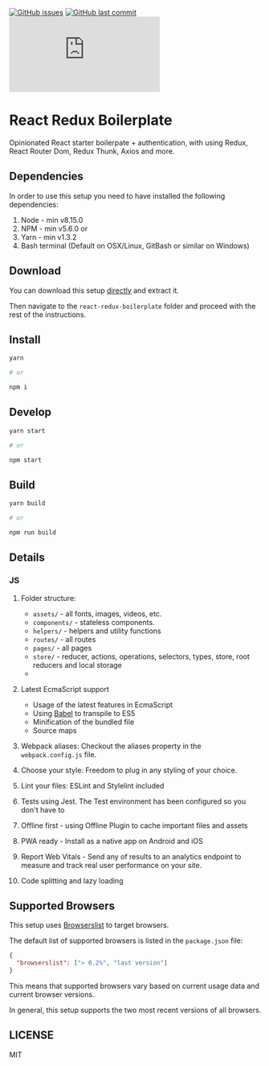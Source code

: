 [![GitHub issues](https://img.shields.io/github/issues/bamiogunfemi/react-redux-boilerplate.svg)](https://github.com/bamiogunfemi/react-redux-boilerplate/issues)
[![GitHub last commit](https://img.shields.io/github/last-commit/bamiogunfemi/react-redux-boilerplate.svg)](https://github.com/bamiogunfemi/react-redux-boilerplate/commits/master)
[![Analytics](https://ga-beacon.appspot.com/UA-83446952-1/github.com/bamiogunfemi/react-redux-boilerplate/README.md)](https://github.com/bamiogunfemi/react-redux-boilerplate/)

# React Redux Boilerplate

Opinionated React starter boilerpate + authentication, with using Redux, React Router Dom, Redux Thunk, Axios and more.

## Dependencies

In order to use this setup you need to have installed the following dependencies:

1.  Node - min v8.15.0
2.  NPM - min v5.6.0
    or
3.  Yarn - min v1.3.2
4.  Bash terminal (Default on OSX/Linux, GitBash or similar on Windows)

## Download

You can download this setup [directly](https://github.com/bamiogunfemi/react-redux-boilerplate/archive/master.zip) and extract it.

Then navigate to the `react-redux-boilerplate` folder and proceed with the rest of the instructions.

## Install

```sh
yarn

# or

npm i
```

## Develop

```sh
yarn start

# or

npm start
```

## Build

```sh
yarn build

# or

npm run build
```

## Details

### JS

1.  Folder structure:

    - `assets/` - all fonts, images, videos, etc.
    - `components/` - stateless components.
    - `helpers/` - helpers and utility functions
    - `routes/` - all routes
    - `pages/` - all pages
    - `store/` - reducer, actions, operations, selectors, types, store, root reducers and local storage
    -

2.  Latest EcmaScript support

    - Usage of the latest features in EcmaScript
    - Using [Babel](https://github.com/babel/babel) to transpile to ES5
    - Minification of the bundled file
    - Source maps

3.  Webpack aliases: Checkout the aliases property in the `webpack.config.js` file.
4.  Choose your style: Freedom to plug in any styling of your choice.
5.  Lint your files: ESLint and Stylelint included
6.  Tests using Jest. The Test environment has been configured so you don't have to
7.  Offline first - using Offline Plugin to cache important files and assets
8.  PWA ready - Install as a native app on Android and iOS
9.  Report Web Vitals - Send any of results to an analytics endpoint to measure and track real user performance on your site.
10. Code splitting and lazy loading

## Supported Browsers

This setup uses [Browserslist](https://github.com/browserslist/browserslist) to target browsers.

The default list of supported browsers is listed in the `package.json` file:

```json
{
  "browserslist": ["> 0.2%", "last version"]
}
```

This means that supported browsers vary based on current usage data and current browser versions.

In general, this setup supports the two most recent versions of all browsers.

## LICENSE

MIT
